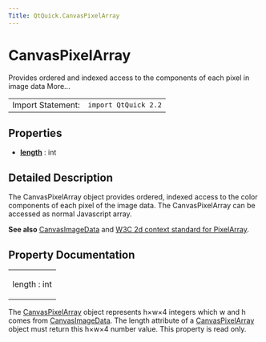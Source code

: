 ```yaml
---
Title: QtQuick.CanvasPixelArray
---
```

        
CanvasPixelArray
================

<span class="subtitle"></span>
Provides ordered and indexed access to the components of each pixel in image data More...

|                   |                      |
|-------------------|----------------------|
| Import Statement: | `import QtQuick 2.2` |

<span id="properties"></span>
Properties
----------

-   ****[length](#length-prop)**** : int

<span id="details"></span>
Detailed Description
--------------------

The CanvasPixelArray object provides ordered, indexed access to the color components of each pixel of the image data. The CanvasPixelArray can be accessed as normal Javascript array.

**See also** [CanvasImageData](../QtQuick.CanvasImageData.md) and [W3C 2d context standard for PixelArray](http://www.w3.org/TR/2dcontext/#canvaspixelarray).

Property Documentation
----------------------

<table>
<colgroup>
<col width="100%" />
</colgroup>
<tbody>
<tr class="odd">
<td><p><span id="length-prop"></span><span class="name">length</span> : <span class="type">int</span></p></td>
</tr>
</tbody>
</table>

The [CanvasPixelArray](index.html) object represents h×w×4 integers which w and h comes from [CanvasImageData](../QtQuick.CanvasImageData.md). The length attribute of a [CanvasPixelArray](index.html) object must return this h×w×4 number value. This property is read only.

